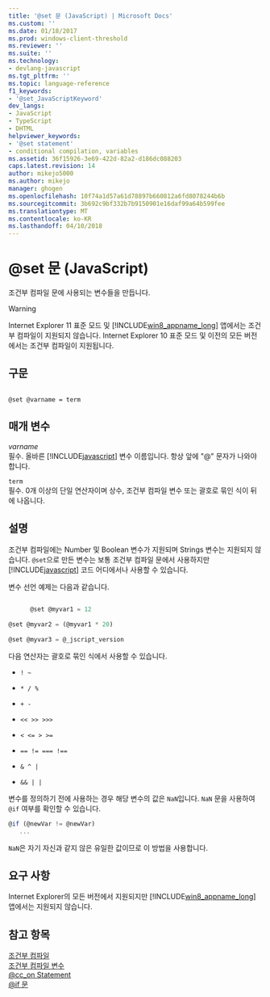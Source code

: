 ```yaml
---
title: '@set 문 (JavaScript) | Microsoft Docs'
ms.custom: ''
ms.date: 01/18/2017
ms.prod: windows-client-threshold
ms.reviewer: ''
ms.suite: ''
ms.technology:
- devlang-javascript
ms.tgt_pltfrm: ''
ms.topic: language-reference
f1_keywords:
- '@set_JavaScriptKeyword'
dev_langs:
- JavaScript
- TypeScript
- DHTML
helpviewer_keywords:
- '@set statement'
- conditional compilation, variables
ms.assetid: 36f15926-3e69-422d-82a2-d186dc088203
caps.latest.revision: 14
author: mikejo5000
ms.author: mikejo
manager: ghogen
ms.openlocfilehash: 10f74a1d57a61d78897b660812a6fd8078244b6b
ms.sourcegitcommit: 3b692c9bf332b7b9150901e16daf99a64b599fee
ms.translationtype: MT
ms.contentlocale: ko-KR
ms.lasthandoff: 04/10/2018
---
```

# <a name="set-statement-javascript"></a>@set 문 (JavaScript)
조건부 컴파일 문에 사용되는 변수들을 만듭니다.  
  
> [!WARNING]
>  Internet Explorer 11 표준 모드 및 [!INCLUDE[win8_appname_long](../../javascript/includes/win8-appname-long-md.md)] 앱에서는 조건부 컴파일이 지원되지 않습니다. Internet Explorer 10 표준 모드 및 이전의 모든 버전에서는 조건부 컴파일이 지원됩니다.  
  
## <a name="syntax"></a>구문  
  
```  
  
@set @varname = term   
```  
  
## <a name="parameters"></a>매개 변수  
 *varname*  
 필수. 올바른 [!INCLUDE[javascript](../../javascript/includes/javascript-md.md)] 변수 이름입니다. 항상 앞에 "@" 문자가 나와야 합니다.  
  
 `term`  
 필수. 0개 이상의 단일 연산자이며 상수, 조건부 컴파일 변수 또는 괄호로 묶인 식이 뒤에 나옵니다.  
  
## <a name="remarks"></a>설명  
 조건부 컴파일에는 Number 및 Boolean 변수가 지원되며 Strings 변수는 지원되지 않습니다. `@set`으로 만든 변수는 보통 조건부 컴파일 문에서 사용하지만 [!INCLUDE[javascript](../../javascript/includes/javascript-md.md)] 코드 어디에서나 사용할 수 있습니다.  
  
 변수 선언 예제는 다음과 같습니다.  
  
```JavaScript  
  
      @set @myvar1 = 12  
  
@set @myvar2 = (@myvar1 * 20)  
  
@set @myvar3 = @_jscript_version  
```  
  
 다음 연산자는 괄호로 묶인 식에서 사용할 수 있습니다.  
  
-   `! ~`  
  
-   `* / %`  
  
-   `+ -`  
  
-   `<< >> >>>`  
  
-   `< <= > >=`  
  
-   `== != === !==`  
  
-   `& ^ |`  
  
-   `&& | |`  
  
 변수를 정의하기 전에 사용하는 경우 해당 변수의 값은 `NaN`입니다. `NaN` 문을 사용하여 `@if` 여부를 확인할 수 있습니다.  
  
```JavaScript  
@if (@newVar != @newVar)  
   ...  
```  
  
 `NaN`은 자기 자신과 같지 않은 유일한 값이므로 이 방법을 사용합니다.  
  
## <a name="requirements"></a>요구 사항  
 Internet Explorer의 모든 버전에서 지원되지만 [!INCLUDE[win8_appname_long](../../javascript/includes/win8-appname-long-md.md)] 앱에서는 지원되지 않습니다.  
  
## <a name="see-also"></a>참고 항목  
 [조건부 컴파일](../../javascript/advanced/conditional-compilation-javascript.md)   
 [조건부 컴파일 변수](../../javascript/advanced/conditional-compilation-variables-javascript.md)   
 [@cc_on Statement](../../javascript/reference/at-cc-on-statement-javascript.md)   
 [@if 문](../../javascript/reference/at-if-statement-javascript.md)